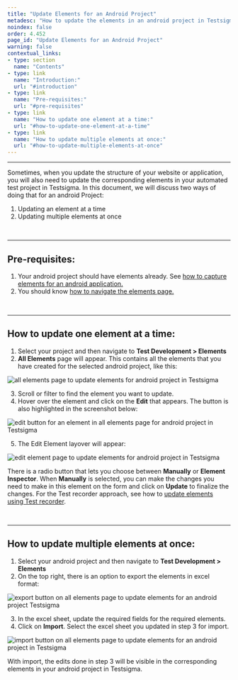 ```yaml
---
title: "Update Elements for an Android Project"
metadesc: "How to update the elements in an android project in Testsigma | Update elements once the structure of your website or application is updated"
noindex: false
order: 4.452
page_id: "Update Elements for an Android Project"
warning: false
contextual_links:
- type: section
  name: "Contents"
- type: link
  name: "Introduction:"
  url: "#introduction"
- type: link
  name: "Pre-requisites:"
  url: "#pre-requisites"
- type: link
  name: "How to update one element at a time:"
  url: "#how-to-update-one-element-at-a-time"
- type: link
  name: "How to update multiple elements at once:"
  url: "#how-to-update-multiple-elements-at-once"
---
```



---

Sometimes, when you update the structure of your website or application, you will also need to update the corresponding elements in your automated test project in Testsigma. In this document, we will discuss two ways of doing that for an android Project:
 1. Updating an element at a time
 2. Updating multiple elements at once

&emsp;

---
## **Pre-requisites:**

 1. Your android project should have elements already. See [how to capture elements for an android application.](https://testsigma.com/docs/elements/android-apps/record-multiple-elements/)
 2. You should know [how to navigate the elements page.](https://testsigma.com/docs/elements/web-apps/overview/)

&emsp;

---
## **How to update one element at a time:**

 1. Select your project and then navigate to **Test Development > Elements**
 2. **All Elements** page will appear. This contains all the elements that you have created for the selected android project, like this:

![all elements page to update elements for android project in Testsigma](https://s3.amazonaws.com/static-docs.testsigma.com/new_images/test-cases/create-steps-nl/android-apps/update-elements/all-elements-page-update-elements-android-testsigma.png)

 3. Scroll or filter to find the element you want to update.
 4. Hover over the element and click on the **Edit** that appears. The button is also highlighted in the screenshot below:

![edit button for an element in all elements page for android project in Testsigma](https://docs.testsigma.com/images/update-elements/edit-button-for-an-element-in-all-elements-android-testsigma.png)

 5. The Edit Element layover will appear:
   
![edit element page to update elements for android project in Testsigma](https://s3.amazonaws.com/static-docs.testsigma.com/new_images/test-cases/create-steps-nl/android-apps/update-elements/edit-element-page-update-elements-android-testsigma.png)

There is a radio button that lets you choose between **Manually** or **Element Inspector**. When **Manually** is selected, you can make the changes you need to make in this element on the form and click on **Update** to finalize the changes. For the Test recorder approach, see how to [update elements using Test recorder](https://testsigma.com/docs/test-cases/create-steps-recorder/android-apps/update-elements/).

&emsp;

---
## **How to update multiple elements at once:**

 1. Select your android project and then navigate to **Test Development > Elements**
 2. On the top right, there is an option to export the elements in excel format:

![export button on all elements page to update elements for an android project Testsigma](https://s3.amazonaws.com/static-docs.testsigma.com/new_images/test-cases/create-steps-nl/android-apps/update-elements/export-button-all-elements-page-update-elements-android-testsigma.png)

 3. In the excel sheet, update the required fields for the required elements.
 4. Click on **Import**. Select the excel sheet you updated in step 3 for import.

![import button on all elements page to update elements for an android project in Testsigma](https://s3.amazonaws.com/static-docs.testsigma.com/new_images/test-cases/create-steps-nl/android-apps/update-elements/import-button-all-elements-page-update-elements-android-testsigma.png)

With import, the edits done in step 3 will be visible in the corresponding elements in your android project in Testsigma.
